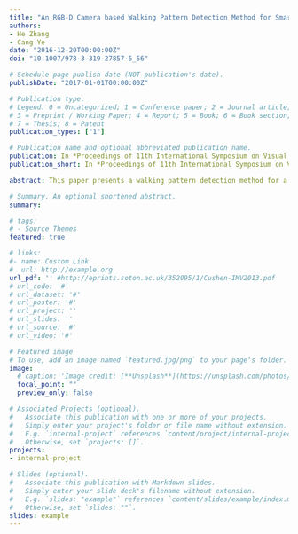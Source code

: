 ```yaml
---
title: "An RGB-D Camera based Walking Pattern Detection Method for Smart Rollators"
authors:
- He Zhang
- Cang Ye
date: "2016-12-20T00:00:00Z"
doi: "10.1007/978-3-319-27857-5_56"

# Schedule page publish date (NOT publication's date).
publishDate: "2017-01-01T00:00:00Z"

# Publication type.
# Legend: 0 = Uncategorized; 1 = Conference paper; 2 = Journal article;
# 3 = Preprint / Working Paper; 4 = Report; 5 = Book; 6 = Book section;
# 7 = Thesis; 8 = Patent
publication_types: ["1"]

# Publication name and optional abbreviated publication name.
publication: In *Proceedings of 11th International Symposium on Visual Computing (ISVC)*, Las Vegas, Dec. 14-16, pp. 624-633
publication_short: In *Proceedings of 11th International Symposium on Visual Computing (ISVC)*, Las Vegas, Dec. 14-16, pp. 624-633

abstract: This paper presents a walking pattern detection method for a smart rollator. The method detects the rollator user's lower extremities from the depth data of an RGB-D camera. It then segments the 3D point data of the lower extremities into the leg and foot data points, from which a skeletal system with 6 skeletal points and 4 rods is extracted and used to represent a walking gait. A gait feature, comprising the parameters of the gait shape and gait motion, is then constructed to describe a walking state. K-means clustering is employed to cluster all gait features obtained from a number of walking videos into 6 key gait features. Using these key gait features, a walking video sequence is modeled as a Markov chain. The stationary distribution of the Markov chain represents the walking pattern. Five Support Vector Machines (SVMs) are trained for walking pattern detection. Each SVM detects one of the five walking patterns. Experimental results demonstrate that the proposed method has a better performance in detecting walking patterns than three existing methods.

# Summary. An optional shortened abstract.
summary:

# tags:
# - Source Themes
featured: true

# links:
#- name: Custom Link
#  url: http://example.org
url_pdf: '' #http://eprints.soton.ac.uk/352095/1/Cushen-IMV2013.pdf
# url_code: '#'
# url_dataset: '#'
# url_poster: '#'
# url_project: ''
# url_slides: ''
# url_source: '#'
# url_video: '#'

# Featured image
# To use, add an image named `featured.jpg/png` to your page's folder.
image:
  # caption: 'Image credit: [**Unsplash**](https://unsplash.com/photos/pLCdAaMFLTE)'
  focal_point: ""
  preview_only: false

# Associated Projects (optional).
#   Associate this publication with one or more of your projects.
#   Simply enter your project's folder or file name without extension.
#   E.g. `internal-project` references `content/project/internal-project/index.md`.
#   Otherwise, set `projects: []`.
projects:
- internal-project

# Slides (optional).
#   Associate this publication with Markdown slides.
#   Simply enter your slide deck's filename without extension.
#   E.g. `slides: "example"` references `content/slides/example/index.md`.
#   Otherwise, set `slides: ""`.
slides: example
---
```

